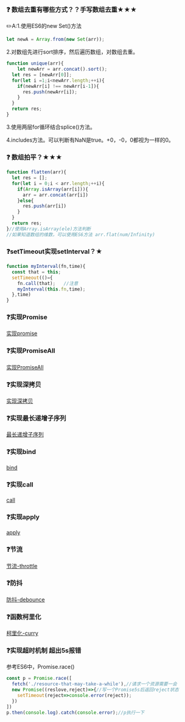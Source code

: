 ### :question: 数组去重有哪些方式？？手写数组去重★★★

:pencil2:A:1.使用ES6的new Set()方法

 ```javascript
let newA = Array.from(new Set(arr));
 ```

2.对数组先进行sort排序，然后遍历数组，对数组去重。

```javascript
function unique(arr){
	let newArr = arr.concat().sort();
  let res = [newArr[0]];
  for(let i =1;i<newArr.length;++i){
    if(newArr[i] !== newArr[i-1]){
      res.push(newArr[i]);
    }
  }
  return res;
}
```

3.使用两层for循环结合splice()方法。

4.includes方法。可以判断有NaN是true。+0，-0，0都视为一样的0。

### :question: 数组拍平？★★★

```javascript
function flatten(arr){
  let res = [];
  for(let i = 0;i < arr.length;++i){
    if(Array.isArray(arr[i])){
      arr = arr.concat(arr[i])
    }else{
      res.push(arr[i])
    }
  }
  return res;
}//使用Array.isArray(ele)方法判断
//如果知道数组的维数，可以使用ES6方法 arr.flat(num/Infinity)
```

### :question:setTimeout实现setInterval？★

```javascript
function myInterval(fn,time){
  const that = this;
  setTimeout(()={
    fn.call(that);   //注意
  	myInterval(this.fn,time);
  },time)
}
```

### :question:实现Promise

[实现promise](/src/promise.js)

### :question:实现PromiseAll

[实现PromiseAll](./src/promiseAll.js)

### :question:实现深拷贝

[实现深拷贝](./src/deepCopy.js)

### :question:实现最长递增子序列

[最长递增子序列](./src/lis.js)

### :question:实现bind

[bind](./src/bind.js)

### :question:实现call

[call](./src/call.js)

### :question:实现apply

[apply](./src/apply.js)

### :question:节流

[节流-throttle](./src/throttle.js)

### :question:防抖

[防抖-debounce](./src/debounce.js)

### :question:函数柯里化

[柯里化-curry](./src/curry.js)

###  :question:实现超时机制  超出5s报错

参考ES6中，Promise.race()

```js
const p = Promise.race([
  fetch('./resource-that-may-take-a-while'),//请求一个资源需要一会
  new Promise((reslove,reject)=>{//写一个Promise5s后返回reject状态
    setTimeout(reject=>console.error(reject));
  })
])
p.then(console.log).catch(console.error);//p执行一下
```





